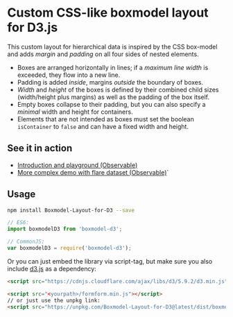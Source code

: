 # Custom CSS-like boxmodel layout for D3.js

This custom layout for hierarchical data is inspired by the CSS box-model and adds *margin* and *padding* on all four sides of nested elements. 

- Boxes are arranged horizontally in lines; if a *maximum line width* is exceeded, they flow into a new line.
- Padding is added *inside*, margins *outside* the boundary of boxes. 
- *Width* and *height* of the boxes is defined by their combined child sizes (width/height plus margins) as well as the padding of the box itself.
- Empty boxes collapse to their padding, but you can also specify a *minimal* width and height for containers.
- Elements that are not intended as boxes must set the boolean `isContainer` to `false` and can have a fixed width and height.

## See it in action

- [Introduction and playground (Observable)](https://observablehq.com/@formsandlines/custom-d3-layout-for-css-like-box-model)
- [More complex demo with flare dataset (Observable)](https://observablehq.com/@formsandlines/custom-boxmodel-layout-demo-with-flare)`


## Usage

```bash
npm install Boxmodel-Layout-for-D3 --save
```

```js
// ES6:
import boxmodelD3 from 'boxmodel-d3';

// CommonJS:
var boxmodelD3 = require('boxmodel-d3');
```

Or you can just embed the library via script-tag, but make sure you also include [d3.js](https://github.com/d3/d3) as a dependency:

```html
<script src="https://cdnjs.cloudflare.com/ajax/libs/d3/5.9.2/d3.min.js"></script>

<script src="<yourpath>/formform.min.js"></script>
// or just use the unpkg link:
<script src="https://unpkg.com/Boxmodel-Layout-for-D3@latest/dist/boxmodel-d3.min.js"></script>
```